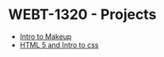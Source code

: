 # WEBT-1320 - Projects

<ul>
   <li><a href="intro_to_html/Indexs.html" target="_blank">Intro to Makeup</a></li>
   <li><a href="html_intro_css/ccs\Indexs.html" target="_blank">HTML 5 and Intro to css</a></li>
</ul>